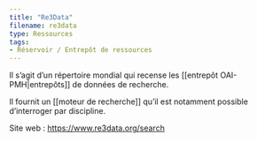 ```yaml
---
title: "Re3Data"
filename: re3data
type: Ressources
tags:
- Réservoir / Entrepôt de ressources
---
```


Il s’agit d’un répertoire mondial qui recense les [[entrepôt OAI-PMH|entrepôts]] de données de recherche. 

Il fournit un [[moteur de recherche]] qu’il est notamment possible d’interroger par discipline.

Site web : <https://www.re3data.org/search>

